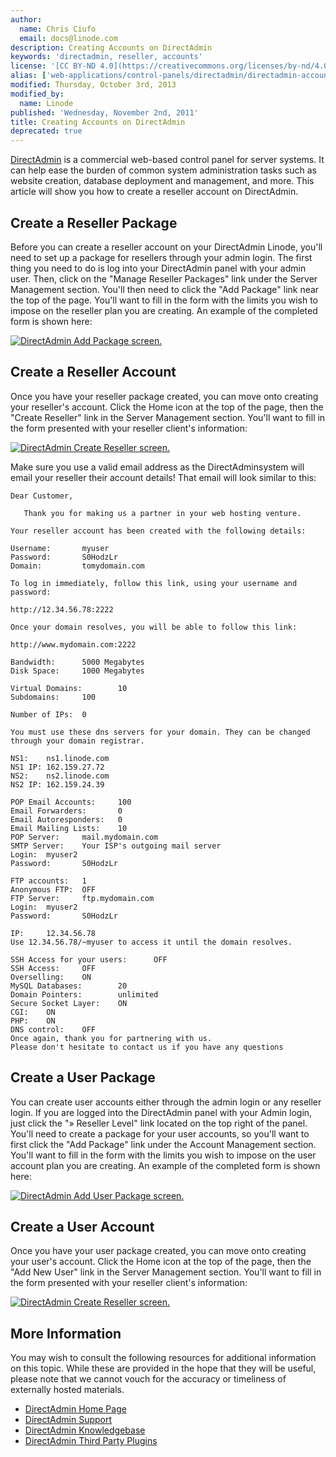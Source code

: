 ```yaml
---
author:
  name: Chris Ciufo
  email: docs@linode.com
description: Creating Accounts on DirectAdmin
keywords: 'directadmin, reseller, accounts'
license: '[CC BY-ND 4.0](https://creativecommons.org/licenses/by-nd/4.0)'
alias: ['web-applications/control-panels/directadmin/directadmin-accounts/']
modified: Thursday, October 3rd, 2013
modified_by:
  name: Linode
published: 'Wednesday, November 2nd, 2011'
title: Creating Accounts on DirectAdmin
deprecated: true
---
```


[DirectAdmin](http://directadmin.com) is a commercial web-based control panel for server systems. It can help ease the burden of common system administration tasks such as website creation, database deployment and management, and more. This article will show you how to create a reseller account on DirectAdmin.

Create a Reseller Package
-------------------------

Before you can create a reseller account on your DirectAdmin Linode, you'll need to set up a package for resellers through your admin login. The first thing you need to do is log into your DirectAdmin panel with your admin user. Then, click on the "Manage Reseller Packages" link under the Server Management section. You'll then need to click the "Add Package" link near the top of the page. You'll want to fill in the form with the limits you wish to impose on the reseller plan you are creating. An example of the completed form is shown here:

[![DirectAdmin Add Package screen.](/docs/assets/843-AddPackage.png)](/docs/assets/843-AddPackage.png)

Create a Reseller Account
-------------------------

Once you have your reseller package created, you can move onto creating your reseller's account. Click the Home icon at the top of the page, then the "Create Reseller" link in the Server Management section. You'll want to fill in the form presented with your reseller client's information:

[![DirectAdmin Create Reseller screen.](/docs/assets/844-CreateReseller.png)](/docs/assets/844-CreateReseller.png)

Make sure you use a valid email address as the DirectAdminsystem will email your reseller their account details! That email will look similar to this:

    Dear Customer,

       Thank you for making us a partner in your web hosting venture.

    Your reseller account has been created with the following details:

    Username:       myuser
    Password:       S0HodzLr
    Domain:         tomydomain.com

    To log in immediately, follow this link, using your username and password:

    http://12.34.56.78:2222

    Once your domain resolves, you will be able to follow this link:

    http://www.mydomain.com:2222

    Bandwidth:      5000 Megabytes
    Disk Space:     1000 Megabytes

    Virtual Domains:        10
    Subdomains:     100

    Number of IPs:  0

    You must use these dns servers for your domain. They can be changed through your domain registrar.

    NS1:    ns1.linode.com
    NS1 IP: 162.159.27.72
    NS2:    ns2.linode.com
    NS2 IP: 162.159.24.39

    POP Email Accounts:     100
    Email Forwarders:       0
    Email Autoresponders:   0
    Email Mailing Lists:    10
    POP Server:     mail.mydomain.com
    SMTP Server:    Your ISP's outgoing mail server
    Login:  myuser2
    Password:       S0HodzLr

    FTP accounts:   1
    Anonymous FTP:  OFF
    FTP Server:     ftp.mydomain.com
    Login:  myuser2
    Password:       S0HodzLr

    IP:     12.34.56.78
    Use 12.34.56.78/~myuser to access it until the domain resolves.

    SSH Access for your users:      OFF
    SSH Access:     OFF
    Overselling:    ON
    MySQL Databases:        20
    Domain Pointers:        unlimited
    Secure Socket Layer:    ON
    CGI:    ON
    PHP:    ON
    DNS control:    OFF
    Once again, thank you for partnering with us.
    Please don't hesitate to contact us if you have any questions

Create a User Package
---------------------

You can create user accounts either through the admin login or any reseller login. If you are logged into the DirectAdmin panel with your Admin login, just click the "» Reseller Level" link located on the top right of the panel. You'll need to create a package for your user accounts, so you'll want to first click the "Add Package" link under the Account Management section. You'll want to fill in the form with the limits you wish to impose on the user account plan you are creating. An example of the completed form is shown here:

[![DirectAdmin Add User Package screen.](/docs/assets/845-AddUserPackage.png)](/docs/assets/845-AddUserPackage.png)

Create a User Account
---------------------

Once you have your user package created, you can move onto creating your user's account. Click the Home icon at the top of the page, then the "Add New User" link in the Server Management section. You'll want to fill in the form presented with your reseller client's information:

[![DirectAdmin Create Reseller screen.](/docs/assets/844-CreateReseller.png)](/docs/assets/844-CreateReseller.png)

More Information
----------------

You may wish to consult the following resources for additional information on this topic. While these are provided in the hope that they will be useful, please note that we cannot vouch for the accuracy or timeliness of externally hosted materials.

- [DirectAdmin Home Page](http://directadmin.com)
- [DirectAdmin Support](http://www.directadmin.com/support.html)
- [DirectAdmin Knowledgebase](http://help.directadmin.com/)
- [DirectAdmin Third Party Plugins](http://www.directadmin.com/forum/showthread.php?t=19688)



